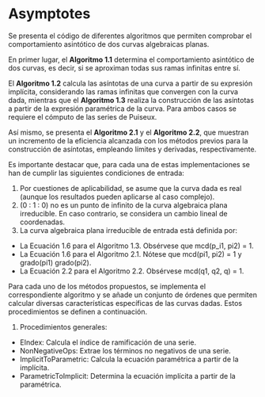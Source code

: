 # Asymptotes

Se presenta el código de diferentes algoritmos que permiten comprobar el comportamiento asintótico de dos curvas algebraicas planas.

En primer lugar, el **Algoritmo 1.1** determina el comportamiento asintótico de dos curvas, es decir, si se aproximan todas sus ramas infinitas entre sí. 

El **Algoritmo 1.2** calcula las asíntotas de una curva a partir de su expresión implícita, considerando las ramas infinitas que convergen con la curva dada, mientras que el **Algoritmo 1.3** realiza la construcción de las asíntotas a partir de la expresión paramétrica de la curva. Para ambos casos se requiere el cómputo de las series de Puiseux.

Así mismo, se presenta el **Algoritmo 2.1** y el **Algoritmo 2.2**, que muestran un incremento de la eficiencia alcanzada con los métodos previos para la construcción de asíntotas, empleando límites y derivadas, respectivamente.

Es importante destacar que, para cada una de estas implementaciones se han de cumplir las siguientes condiciones de entrada:

1. Por cuestiones de aplicabilidad, se asume que la curva dada es real (aunque los resultados pueden aplicarse al caso complejo).
2. (0 : 1 : 0) no es un punto de infinito de la curva algebraica plana irreducible. En caso contrario, se considera un cambio lineal de coordenadas.
3. La curva algebraica plana irreducible de entrada está definida por:
- La Ecuación 1.6 para el Algoritmo 1.3. Obsérvese que mcd(p_i1, pi2) = 1.
- La Ecuación 1.6 para el Algoritmo 2.1. Nótese que mcd(pi1, pi2) = 1 y grado(pi1)  grado(pi2).
- La Ecuación 2.2 para el Algoritmo 2.2. Obsérvese mcd(q1, q2, q) = 1.

Para cada uno de los métodos propuestos, se implementa el correspondiente algoritmo y se añade un conjunto de órdenes que permiten calcular diversas características específicas de las curvas dadas. Estos procedimientos se definen a continuación.
1. Procedimientos generales:
- EIndex: Calcula el índice de ramificación de una serie.
- NonNegativeOps: Extrae los términos no negativos de una serie.
- ImplicitToParametric: Calcula la ecuación paramétrica a partir de la implícita.
- ParametricToImplicit: Determina la ecuación implícita a partir de la paramétrica.



